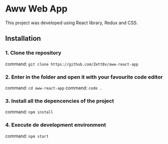 # Aww Web App

This project was developed using React library, Redux and CSS.

## Installation

### 1. Clone the repository

command: `git clone https://github.com/Zett0x/aww-react-app`

### 2. Enter in the folder and open it with your favourite code editor

command: `cd aww-react-app`
command: `code .`

### 3. Install all the depencencies of the project

command: `npm install`

### 4. Execute de development environment

command: `npm start`
